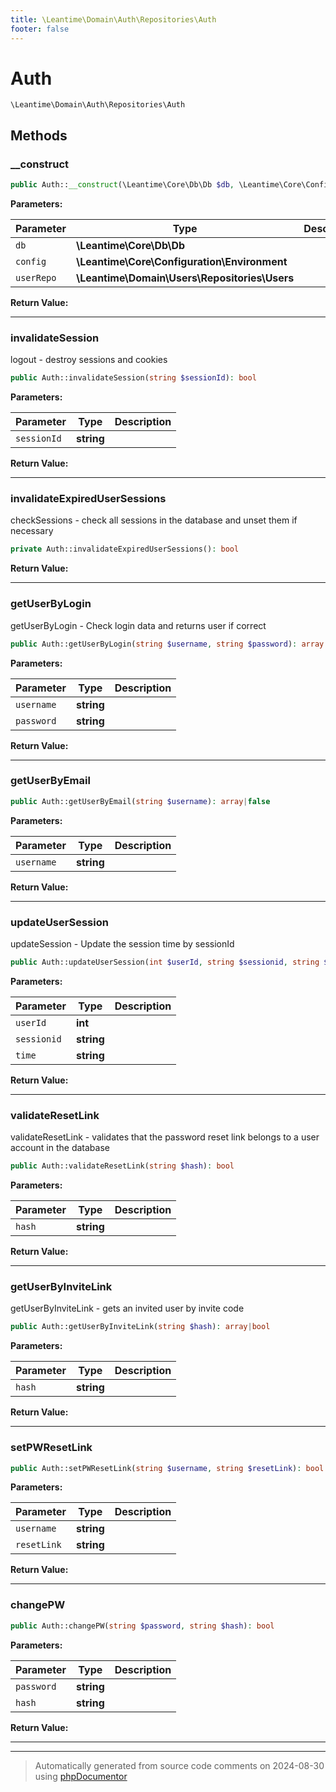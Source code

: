 ```yaml
---
title: \Leantime\Domain\Auth\Repositories\Auth
footer: false
---
```


# Auth




`\Leantime\Domain\Auth\Repositories\Auth`




## Methods

### __construct



```php
public Auth::__construct(\Leantime\Core\Db\Db $db, \Leantime\Core\Configuration\Environment $config, \Leantime\Domain\Users\Repositories\Users $userRepo): mixed
```








**Parameters:**

| Parameter | Type | Description |
|-----------|------|-------------|
| `db` | **\Leantime\Core\Db\Db** |  |
| `config` | **\Leantime\Core\Configuration\Environment** |  |
| `userRepo` | **\Leantime\Domain\Users\Repositories\Users** |  |


**Return Value:**





---
### invalidateSession

logout - destroy sessions and cookies

```php
public Auth::invalidateSession(string $sessionId): bool
```








**Parameters:**

| Parameter | Type | Description |
|-----------|------|-------------|
| `sessionId` | **string** |  |


**Return Value:**





---
### invalidateExpiredUserSessions

checkSessions - check all sessions in the database and unset them if necessary

```php
private Auth::invalidateExpiredUserSessions(): bool
```









**Return Value:**





---
### getUserByLogin

getUserByLogin - Check login data and returns user if correct

```php
public Auth::getUserByLogin(string $username, string $password): array|false
```








**Parameters:**

| Parameter | Type | Description |
|-----------|------|-------------|
| `username` | **string** |  |
| `password` | **string** |  |


**Return Value:**





---
### getUserByEmail



```php
public Auth::getUserByEmail(string $username): array|false
```








**Parameters:**

| Parameter | Type | Description |
|-----------|------|-------------|
| `username` | **string** |  |


**Return Value:**





---
### updateUserSession

updateSession - Update the session time by sessionId

```php
public Auth::updateUserSession(int $userId, string $sessionid, string $time): bool
```








**Parameters:**

| Parameter | Type | Description |
|-----------|------|-------------|
| `userId` | **int** |  |
| `sessionid` | **string** |  |
| `time` | **string** |  |


**Return Value:**





---
### validateResetLink

validateResetLink - validates that the password reset link belongs to a user account in the database

```php
public Auth::validateResetLink(string $hash): bool
```








**Parameters:**

| Parameter | Type | Description |
|-----------|------|-------------|
| `hash` | **string** |  |


**Return Value:**





---
### getUserByInviteLink

getUserByInviteLink - gets an invited user by invite code

```php
public Auth::getUserByInviteLink(string $hash): array|bool
```








**Parameters:**

| Parameter | Type | Description |
|-----------|------|-------------|
| `hash` | **string** |  |


**Return Value:**





---
### setPWResetLink



```php
public Auth::setPWResetLink(string $username, string $resetLink): bool
```








**Parameters:**

| Parameter | Type | Description |
|-----------|------|-------------|
| `username` | **string** |  |
| `resetLink` | **string** |  |


**Return Value:**





---
### changePW



```php
public Auth::changePW(string $password, string $hash): bool
```








**Parameters:**

| Parameter | Type | Description |
|-----------|------|-------------|
| `password` | **string** |  |
| `hash` | **string** |  |


**Return Value:**





---


---
> Automatically generated from source code comments on 2024-08-30 using [phpDocumentor](http://www.phpdoc.org/)

